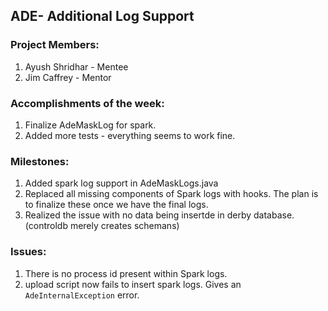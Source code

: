 ## ADE- Additional Log Support

### Project Members:

1. Ayush Shridhar - Mentee
2. Jim Caffrey - Mentor

### Accomplishments of the week:

1. Finalize AdeMaskLog for spark.
2. Added more tests - everything seems to work fine.

### Milestones:

1. Added spark log support in AdeMaskLogs.java
2. Replaced all missing components of Spark logs with hooks. The plan is to finalize these once we have the final logs.
3. Realized the issue with no data being insertde in derby database. (controldb merely creates schemans)

### Issues:

1. There is no process id present within Spark logs.
2. upload script now fails to insert spark logs. Gives an `AdeInternalException` error.